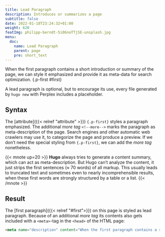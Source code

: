 ```yaml
---
title: Lead Paragraph
description: Introduces or summarizes a page
subtitle: false
date: 2022-01-18T23:24:32+01:00 
weight: 620
featImg: philipp-berndt-5i0GnoTTjSE-unsplash.jpg
menu:
  doc:
    name: Lead Paragraph
    parent: page
    pre: short_text
---
```


When the first paragraph contains a short introduction or summary of the page, we can style it emphasized and provide it as meta-data for search optimization.
{.p-first #first} <!--more-->

A lead paragraph is optional, but to encourage its use, every file generated by `hugo new` with Perplex includes a placeholder.  

## Syntax
The [attribute]({{< relref "attribute" >}}) `{.p-first}` styles a paragraph emphasized. The additional _more tag_ `<!--more-->` marks the paragraph as meta-description of the page. Search engines and other automatic web crawlers may use it, to categorize the page and produce a preview. If we don’t need the special styling from `{.p-first}`, we can add the _more tag_ nonetheless.

{{< mnote up=20 >}}
**Hugo** always tries to generate a content summary, which can act as meta-description. But Hugo can’t analyze the content, it just strips the first sentences (≈ 70 words) of all markup. This usually leads to truncated text and sometimes even to nearly incomprehensible results, when these first words are strongly structured by a table or a list.
{{< /mnote >}}

## Result
The [first paragraph]({{< relref "#first">}}) on this page is styled as lead paragraph. Because of an additional _more tag_ its contents also gets included with a `<meta>`-tag in the `<head>` of the HTML page:

```html
<meta name="description" content="When the first paragraph contains a short introduction or summary of the page, we can style it emphasized and provide it as meta-data for search optimization.">
```
